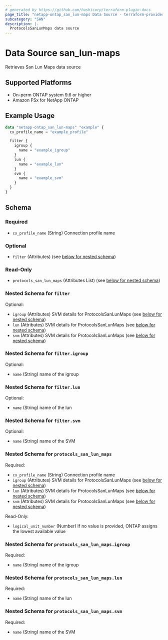 ```yaml
---
# generated by https://github.com/hashicorp/terraform-plugin-docs
page_title: "netapp-ontap_san_lun-maps Data Source - terraform-provider-netapp-ontap"
subcategory: "SAN"
description: |-
  ProtocolsSanLunMaps data source
---
```


# Data Source san_lun-maps
Retrieves San Lun Maps data source

## Supported Platforms
* On-perm ONTAP system 9.6 or higher
* Amazon FSx for NetApp ONTAP

## Example Usage
```terraform
data "netapp-ontap_san_lun-maps" "example" {
  cx_profile_name = "example_profile"

  filter {
    igroup {
      name = "example_igroup"
    }
    lun {
      name = "example_lun"
    }
    svm {
      name = "example_svm"
    }
  }
}
```

<!-- schema generated by tfplugindocs -->
## Schema

### Required

- `cx_profile_name` (String) Connection profile name

### Optional

- `filter` (Attributes) (see [below for nested schema](#nestedatt--filter))

### Read-Only

- `protocols_san_lun_maps` (Attributes List) (see [below for nested schema](#nestedatt--protocols_san_lun_maps))

<a id="nestedatt--filter"></a>
### Nested Schema for `filter`

Optional:

- `igroup` (Attributes) SVM details for ProtocolsSanLunMaps (see [below for nested schema](#nestedatt--filter--igroup))
- `lun` (Attributes) SVM details for ProtocolsSanLunMaps (see [below for nested schema](#nestedatt--filter--lun))
- `svm` (Attributes) SVM details for ProtocolsSanLunMaps (see [below for nested schema](#nestedatt--filter--svm))

<a id="nestedatt--filter--igroup"></a>
### Nested Schema for `filter.igroup`

Optional:

- `name` (String) name of the igroup


<a id="nestedatt--filter--lun"></a>
### Nested Schema for `filter.lun`

Optional:

- `name` (String) name of the lun


<a id="nestedatt--filter--svm"></a>
### Nested Schema for `filter.svm`

Optional:

- `name` (String) name of the SVM



<a id="nestedatt--protocols_san_lun_maps"></a>
### Nested Schema for `protocols_san_lun_maps`

Required:

- `cx_profile_name` (String) Connection profile name
- `igroup` (Attributes) SVM details for ProtocolsSanLunMaps (see [below for nested schema](#nestedatt--protocols_san_lun_maps--igroup))
- `lun` (Attributes) SVM details for ProtocolsSanLunMaps (see [below for nested schema](#nestedatt--protocols_san_lun_maps--lun))
- `svm` (Attributes) SVM details for ProtocolsSanLunMaps (see [below for nested schema](#nestedatt--protocols_san_lun_maps--svm))

Read-Only:

- `logical_unit_number` (Number) If no value is provided, ONTAP assigns the lowest available value

<a id="nestedatt--protocols_san_lun_maps--igroup"></a>
### Nested Schema for `protocols_san_lun_maps.igroup`

Required:

- `name` (String) name of the igroup


<a id="nestedatt--protocols_san_lun_maps--lun"></a>
### Nested Schema for `protocols_san_lun_maps.lun`

Required:

- `name` (String) name of the lun


<a id="nestedatt--protocols_san_lun_maps--svm"></a>
### Nested Schema for `protocols_san_lun_maps.svm`

Required:

- `name` (String) name of the SVM


